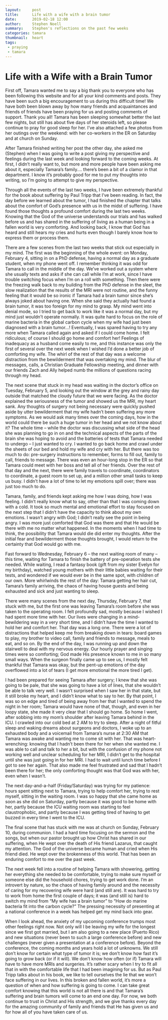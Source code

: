 ```yaml
---
layout:     post
title:      Life with a wife with a brain tumor
date:       2019-02-18 12:00
author:     Stephen Noell
summary:    Stephen's reflections on the past few weeks
categories: tamara
thumbnail:  heart
tags:
 - praying
 - tamara 
---
```


# Life with a Wife with a Brain Tumor

First off, Tamara wanted me to say a big thank you to everyone who has been following this website and for all your kind comments and posts. They have been such a big encouragement to us during this difficult time! We have both been blown away by how many friends and acquaintances and friends of friends have been praying for us and posting comments of support. Thank you all! Tamara has been sleeping somewhat better the last few nights, but still has about five days of her steroids left, so please continue to pray for good sleep for her. I’ve also attached a few photos from her outings over the weekend: with her co-workers in the ER on Saturday and at church on Sunday.

After Tamara finished writing her post the other day, she asked me (Stephen) when I was going to write a post giving my perspective and feelings during the last week and looking forward to the coming weeks. At first, I didn’t really want to, but more and more people have been asking me about it, especially Tamara’s family…. there’s been a bit of a clamor in that department. I know it’s probably good for me to put my thoughts into writing, so I’m going to attempt to give my perspective.

Through all the events of the last two weeks, I have been extremely thankful for the book about suffering by Paul Tripp that I’ve been reading. In fact, the day before we learned about the tumor, I had finished the chapter that talks about the comfort of God’s presence with us in the midst of suffering. I have found those thoughts a profound comfort during the last two weeks. Knowing that the God of the universe understands our trials and has walked before us and has shared in the suffering of living as a human being in a fallen world is very comforting. And looking back, I know that God has heard and still hears my cries and hurts even though I barely know how to express them or process them.

There are a few scenes from the last two weeks that stick out especially in my mind. The first was the beginning of the whole event: on Monday, February 4, sitting in on a PhD defense, having a normal day as a graduate student, when my phone went off. I remember thinking it was odd for Tamara to call in the middle of the day. We’ve worked out a system where she usually texts and asks if she can call while I’m at work, since I have trouble switching focus when I’m on a roll with something. Then there were the freezing walk back to my building from the PhD defense in the sleet, the slow realization that the results of the MRI were not routine, and the funny feeling that it would be so ironic if Tamara had a brain tumor since she’s always joked about having one. When she said they actually had found a brain tumor, it was too foreign for my mind to grasp. My mind went into denial mode, so I tried to get back to work like it was a normal day, but my mind just wouldn’t operate normally. It was quite hard to focus on the role of marine bacteria in the global carbon cycle when my wife had just been diagnosed with a brain tumor…! Eventually, I was spared having to try any more when Tamara called again and asked if I could come home. I felt ridiculous; of course I should go home and comfort her! Feelings of inadequacy as a husband come easily to me, and this instance was only the first of several over the next week when I wished I’d done a better job of comforting my wife. The whirl of the rest of that day was a welcome distraction from the bewilderment that was overtaking my mind. The blur of messages, calls, a Christian Graduate Fellowship meeting, and dinner with our friends Zach and Ally helped numb the millions of questions racing through my head.

The next scene that stuck in my head was waiting in the doctor’s office on Tuesday, February 5, and looking out the window at the grey and rainy day outside that matched the cloudy future that we were facing. As the doctor explained the seriousness of the tumor and showed us the MRI, my heart sank. Any thoughts of surgery not being necessary were quickly pushed aside by utter bewilderment that my wife hadn’t been suffering any more symptoms. As we would ask many times over the coming days, how in the world could there be such a huge tumor in her head and we not know about it? The whole time – while the doctor was discussing what side of the head she was planning to go in on and the technical aspects of the parts of the brain she was hoping to avoid and the batteries of tests that Tamara needed to undergo – I just wanted to cry. I wanted to go back home and crawl under the sheets of our bed and hold my wife and cry with her. But there was too much to do: pre-surgery instructions to remember, forms to fill out, family to call, friends to message. There was even an hour-long stop in the ER so that Tamara could meet with her boss and tell all of her friends. Over the rest of that day and the next, there were family travels to coordinate, coordinators to coordinate, a guest room to set up, and a million other small tasks to keep us busy. I didn’t have a lot of time to let my emotions spill over; there was just too much to do.

Tamara, family, and friends kept asking me how I was doing, how I was feeling. I didn’t really know what to say, other than that I was coming down with a cold. It took so much mental and emotional effort to stay focused on the next step that I didn’t have the capacity to think about my own emotions. I wasn’t angry with God; I didn’t really see the point in being angry. I was more just comforted that God was there and that He would be there with me no matter what happened. In the moments when I had time to think, the possibility that Tamara would die did enter my thoughts. After the initial fear and bewilderment those thoughts brought, I would return to the certainty that God would go with me.

Fast forward to Wednesday, February 6 – the next waiting room of many – this time, waiting for Tamara to finish the battery of pre-operation tests she needed. While waiting, I read a fantasy book (gift from my sister Evelyn for my birthday), watched young mothers with their little babies waiting for their tests, and wondered if we would ever be in the same spot, with children of our own. More whirlwinds the rest of the day: Tamara getting her hair cut, Tamara’s family arriving, the chaos of having house guests and being exhausted and sick and just wanting to sleep.

There were many scenes from the next day, Thursday, February 7, that stuck with me, but the first one was leaving Tamara’s room before she was taken to the operating room. I felt profoundly sad, mostly because I wished I had spent more time with her. Our lives were changing in a mind-bewildering way in a very short time, and I didn’t have the time I wanted to hold her and comfort her. That day was a long one. There were a lot of distractions that helped keep me from breaking down in tears: board games to play, my brother to video call, family and friends to message, meals to eat, and so on. By the end of the day, I was running up and down the stairwell to deal with my nervous energy. Our hourly prayer and singing times were so comforting; God made His presence known to me in so many small ways. When the surgeon finally came up to see us, I mostly felt thankful that Tamara was okay, but the pent-up emotions of the day overflowed into a lot of tears (I get more emotional the more tired I get).

I had been prepared for seeing Tamara after surgery; I knew that she was going to be pale, that she was going to have a lot of lines, that she wouldn’t be able to talk very well. I wasn’t surprised when I saw her in that state, but it still broke my heart, and I didn’t know what to say to her. By that point, I was so on edge and tired of being away from her that I wanted to spend the night in her room; Tamara would have none of that, though, and even in her loopy state, she made it very clear that I should go home. So home I went, after sobbing into my mom’s shoulder after leaving Tamara behind in the ICU. I crawled into our cold bed at 2 AM to try to sleep. After a night of fitful sleep and waking dreams about surgeons and doctors, I woke up to an exhausted body and a voicemail from Tamara’s nurse at 2:30 AM that Tamara was awake and wanting me to come sit with her. That was heart-wrenching: knowing that I hadn’t been there for her when she wanted me. I was able to call and talk to her a bit, but with the confusion of my phone not working well and unclear scheduling for her MRI, I didn’t get to the hospital until she was just going in for her MRI. I had to wait until lunch time before I got to see her again. That also made me feel frustrated and sad that I hadn’t been there for her; the only comforting thought was that God was with her, even when I wasn’t.

The next day-and-a-half (Friday/Saturday) was trying for my patience: hours spent sitting next to Tamara, trying to help comfort her, trying to rest myself, sitting in the waiting room. I was so happy that she came home as soon as she did on Saturday, partly because it was good to be home with her, partly because the ICU waiting room was starting to feel claustrophobic, and partly because I was getting tired of having to get buzzed in every time I went to the ICU.

The final scene that has stuck with me was at church on Sunday, February 10, during communion. I had a hard time focusing on the sermon and the songs, but when our pastor brought up how Christ has shared in our suffering, when He wept over the death of His friend Lazarus, that caught my attention. The God of the universe became human and cried when His friend died. He wept over the brokenness of this world. That has been an enduring comfort to me over the past week.

The next week fell into a routine of helping Tamara with showering, getting her everything she needed to be comfortable, trying to make sure myself or someone else did the household chores, trying to get work done. I’m an introvert by nature, so the chaos of having family around and the necessity of caring for my recovering wife were hard (and still are). It was hard to try to work from home the first couple of days; it was (and still is) hard to switch my mind from “My wife has a brain tumor” to “How do marine bacteria fit into the carbon cycle?” The pressing necessity of presenting at a national conference in a week has helped get my mind back into gear.

When I look ahead, the anxiety of my upcoming conference trumps most other feelings right now. Not only will I be leaving my wife for the longest since we first got married, but I am also going to a new place (Puerto Rico) and new situations (never been to such a large conference before) and new challenges (never given a presentation at a conference before). Beyond the conference, the coming months and years hold a lot of unknowns. We still don’t know for certain what type of tumor it is; we don’t know how fast it’s going to grow back (or if it will). We don’t know how often (or if) Tamara will have to have more MRIs and surgeries. It’s rather scary when I try to fit all that in with the comfortable life that I had been imagining for us. But as Paul Tripp talks about in his book, we like to tell ourselves the lie that we won’t face suffering in our lives. In this broken and fallen world, it’s more a question of when and how suffering is going to come. I can take great comfort knowing that this world is not all there is and that Tamara’s suffering and brain tumors will come to an end one day. For now, we both continue to trust in Christ and His strength, and we give thanks every day for the amazing community of family and friends that He has given us and for how all of you have taken care of us.
